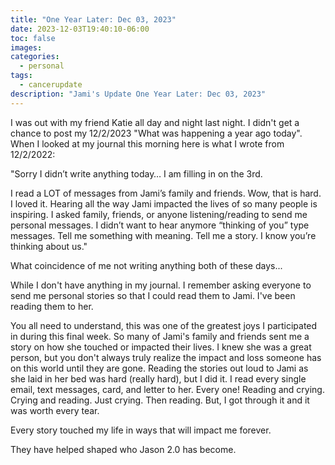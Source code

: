 ```yaml
---
title: "One Year Later: Dec 03, 2023"
date: 2023-12-03T19:40:10-06:00
toc: false
images:
categories:
  - personal
tags: 
  - cancerupdate
description: "Jami's Update One Year Later: Dec 03, 2023"
---
```


I was out with my friend Katie all day and night last night.  I didn't get a chance to post my 12/2/2023 "What was happening a year ago today".  When I looked at my journal this morning here is what I wrote from 12/2/2022:

"Sorry I didn’t write anything today… I am filling in on the 3rd.

I read a LOT of messages from Jami’s family and friends.  Wow, that is hard.  I loved it.  Hearing all the way Jami impacted the lives of so many people is inspiring. I asked family, friends, or anyone listening/reading to send me personal messages. I didn’t want to hear anymore “thinking of you” type messages. Tell me something with meaning. Tell me a story.  I know you’re thinking about us."

What coincidence of me not writing anything both of these days...

While I don't have anything in my journal.  I remember asking everyone to send me personal stories so that I could read them to Jami.  I've been reading them to her.

You all need to understand, this was one of the greatest joys I participated in during this final week.  So many of Jami's family and friends sent me a story on how she touched or impacted their lives. I knew she was a great person, but you don't always truly realize the impact and loss someone has on this world until they are gone. Reading the stories out loud to Jami as she laid in her bed was hard (really hard), but I did it.  I read every single email, text messages, card, and letter to her.  Every one!  Reading and crying.  Crying and reading.  Just crying.  Then reading.  But, I got through it and it was worth every tear.  

Every story touched my life in ways that will impact me forever.  

They have helped shaped who Jason 2.0 has become.